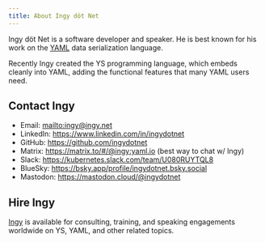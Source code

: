 ```yaml
---
title: About Ingy döt Net
---
```


Ingy döt Net is a software developer and speaker.
He is best known for his work on the [YAML](
https://yaml.org/) data serialization language.

Recently Ingy created the YS programming language, which embeds cleanly into
YAML, adding the functional features that many YAML users need.


## Contact Ingy

* Email: <mailto:ingy@ingy.net>
* LinkedIn: <https://www.linkedin.com/in/ingydotnet>
* GitHub: <https://github.com/ingydotnet>
* Matrix: <https://matrix.to/#/@ingy:yaml.io> (best way to chat w/ Ingy)
* Slack: <https://kubernetes.slack.com/team/U080RUYTQL8>
* BlueSky: <https://bsky.app/profile/ingydotnet.bsky.social>
* Mastodon: <https://mastodon.cloud/@ingydotnet>


## Hire Ingy

[Ingy](https://yamlscript.org/ingydotnet) is available for consulting,
training, and speaking engagements worldwide on YS, YAML, and other related
topics.
